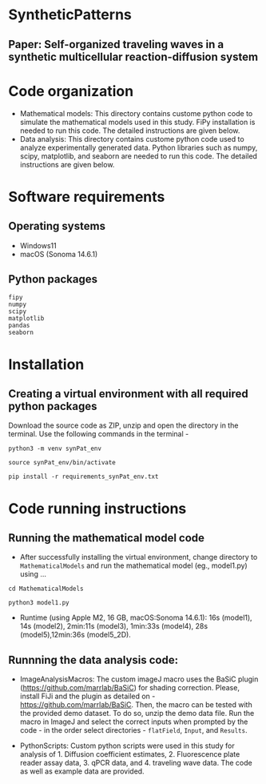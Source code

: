 # SyntheticPatterns

## Paper: Self-organized traveling waves in a synthetic multicellular reaction-diffusion system

# Code organization
- Mathematical models: This directory contains custome python code to simulate the mathematical models used in this study.  FiPy installation is needed to run this code. The detailed instructions are given below.
- Data analysis: This directory contains custome python code used to analyze experimentally generated data. Python libraries such as numpy, scipy, matplotlib, and seaborn are needed to run this code. The detailed instructions are given below.


# Software requirements

## Operating systems
- Windows11 
- macOS (Sonoma 14.6.1)

## Python packages
```
fipy
numpy
scipy
matplotlib
pandas
seaborn
```

# Installation
## Creating a virtual environment with all required python packages
Download the source code as ZIP, unzip and open the directory in the terminal. Use the following commands in the terminal - 

`python3 -m venv synPat_env`

`source synPat_env/bin/activate`

`pip install -r requirements_synPat_env.txt`

# Code running instructions
## Running the mathematical model code
- After successfully installing the virtual environment, change directory to `MathematicalModels` and run the mathematical model (eg., model1.py) using ... 

`cd MathematicalModels`

`python3 model1.py`

- Runtime (using Apple M2, 16 GB, macOS:Sonoma 14.6.1): 16s (model1), 14s (model2), 2min:11s (model3), 1min:33s (model4), 28s (model5),12min:36s (model5_2D).

## Runnning the data analysis code:

- ImageAnalysisMacros: The custom imageJ macro uses the BaSiC plugin (https://github.com/marrlab/BaSiC) for shading correction. Please, install FiJi and the plugin as detailed on - https://github.com/marrlab/BaSiC. Then, the macro can be tested with the provided demo dataset. To do so, unzip the demo data file. Run the macro in ImageJ and select the correct inputs when prompted by the code - in the order select directories - `flatField`, `Input`, and `Results`.

- PythonScripts: Custom python scripts were used in this study for analysis of 1. Diffusion coefficient estimates, 2. Fluorescence plate reader assay data, 3. qPCR data, and 4. traveling wave data. The code as well as example data are provided. 






